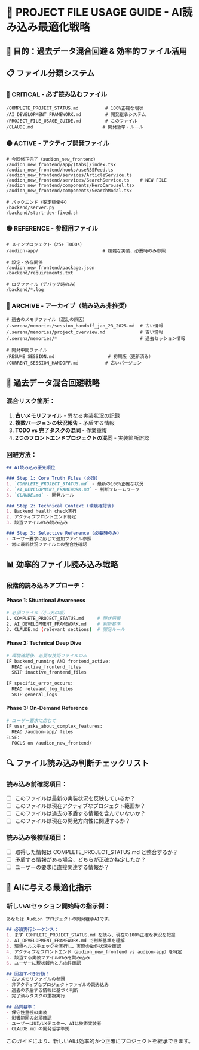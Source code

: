 # 📁 PROJECT FILE USAGE GUIDE - AI読み込み最適化戦略

## 🎯 目的：過去データ混合回避 & 効率的ファイル活用

## 📋 ファイル分類システム

### **🔴 CRITICAL - 必ず読み込むファイル**
```
/COMPLETE_PROJECT_STATUS.md          # 100%正確な現状
/AI_DEVELOPMENT_FRAMEWORK.md         # 開発継承システム  
/PROJECT_FILE_USAGE_GUIDE.md         # このファイル
/CLAUDE.md                          # 開発哲学・ルール
```

### **🟡 ACTIVE - アクティブ開発ファイル**
```
# 今回修正完了（audion_new_frontend）
/audion_new_frontend/app/(tabs)/index.tsx
/audion_new_frontend/hooks/useRSSFeed.ts
/audion_new_frontend/services/ArticleService.ts
/audion_new_frontend/services/SearchService.ts    # NEW FILE
/audion_new_frontend/components/HeroCarousel.tsx
/audion_new_frontend/components/SearchModal.tsx

# バックエンド（安定稼働中）
/backend/server.py
/backend/start-dev-fixed.sh
```

### **🟢 REFERENCE - 参照用ファイル**
```
# メインプロジェクト（25+ TODOs）
/audion-app/                        # 複雑な実装、必要時のみ参照

# 設定・依存関係
/audion_new_frontend/package.json
/backend/requirements.txt

# ログファイル（デバッグ時のみ）
/backend/*.log
```

### **🔵 ARCHIVE - アーカイブ（読み込み非推奨）**
```
# 過去のメモリファイル（混乱の原因）
/.serena/memories/session_handoff_jan_23_2025.md  # 古い情報
/.serena/memories/project_overview.md             # 古い情報  
/.serena/memories/*                               # 過去セッション情報

# 開発中間ファイル
/RESUME_SESSION.md                    # 初期版（更新済み）
/CURRENT_SESSION_HANDOFF.md          # 古いバージョン
```

## 🚫 過去データ混合回避戦略

### **混合リスク箇所：**
1. **古いメモリファイル** - 異なる実装状況の記録
2. **複数バージョンの状況報告** - 矛盾する情報
3. **TODO vs 完了タスクの混同** - 作業重複
4. **2つのフロントエンドプロジェクトの混同** - 実装箇所誤認

### **回避方法：**
```markdown
## AI読み込み優先順位

### Step 1: Core Truth Files (必須)
1. `COMPLETE_PROJECT_STATUS.md` - 最新の100%正確な状況
2. `AI_DEVELOPMENT_FRAMEWORK.md` - 判断フレームワーク
3. `CLAUDE.md` - 開発ルール

### Step 2: Technical Context (環境確認後)
1. Backend health check実行
2. アクティブフロントエンド特定
3. 該当ファイルのみ読み込み

### Step 3: Selective Reference (必要時のみ)
- ユーザー要求に応じて追加ファイル参照
- 常に最新状況ファイルとの整合性確認
```

## 📊 効率的ファイル読み込み戦略

### **段階的読み込みアプローチ：**

#### **Phase 1: Situational Awareness**
```bash
# 必須ファイル（小→大の順）
1. COMPLETE_PROJECT_STATUS.md     # 現状把握
2. AI_DEVELOPMENT_FRAMEWORK.md    # 判断基準  
3. CLAUDE.md (relevant sections)  # 開発ルール
```

#### **Phase 2: Technical Deep Dive**  
```bash
# 環境確認後、必要な技術ファイルのみ
IF backend_running AND frontend_active:
  READ active_frontend_files
  SKIP inactive_frontend_files
  
IF specific_error_occurs:
  READ relevant_log_files
  SKIP general_logs
```

#### **Phase 3: On-Demand Reference**
```bash
# ユーザー要求に応じて
IF user_asks_about_complex_features:
  READ /audion-app/ files
ELSE:
  FOCUS on /audion_new_frontend/
```

## 🔍 ファイル読み込み判断チェックリスト

### **読み込み前確認項目：**
- [ ] このファイルは最新の実装状況を反映しているか？
- [ ] このファイルは現在アクティブなプロジェクト範囲か？
- [ ] このファイルは過去の矛盾する情報を含んでいないか？
- [ ] このファイルは現在の開発方向性に関連するか？

### **読み込み後検証項目：**
- [ ] 取得した情報は COMPLETE_PROJECT_STATUS.md と整合するか？
- [ ] 矛盾する情報がある場合、どちらが正確か特定したか？
- [ ] ユーザーの要求に直接関連する情報か？

## 🎯 AIに与える最適化指示

### **新しいAIセッション開始時の指示例：**
```markdown
あなたは Audion プロジェクトの開発継承AIです。

## 必須実行シーケンス：
1. まず COMPLETE_PROJECT_STATUS.md を読み、現在の100%正確な状況を把握
2. AI_DEVELOPMENT_FRAMEWORK.md で判断基準を理解  
3. 環境ヘルスチェックを実行し、実際の動作状況を確認
4. アクティブなフロントエンド（audion_new_frontend vs audion-app）を特定
5. 該当する実装ファイルのみを読み込み
6. ユーザーに現状報告と方向性確認

## 回避すべき行動：
- 古いメモリファイルの参照
- 非アクティブなプロジェクトファイルの読み込み
- 過去の矛盾する情報に基づく判断
- 完了済みタスクの重複実行

## 品質基準：
- 保守性重視の実装
- 影響範囲の必須確認
- ユーザーはUI/UXテスター、AIは技術実装者
- CLAUDE.md の開発哲学準拠
```

このガイドにより、新しいAIは効率的かつ正確にプロジェクトを継承できます。